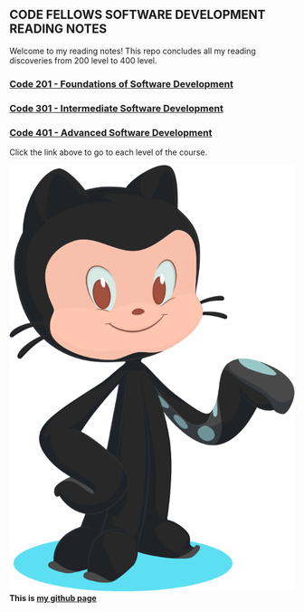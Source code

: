 ## CODE FELLOWS SOFTWARE DEVELOPMENT READING NOTES

Welcome to my reading notes! This repo concludes all my reading discoveries from 200 level to 400 level.

### [Code 201 - Foundations of Software Development](src/../201.md)
### [Code 301 - Intermediate Software Development](src/../301.md)
### [Code 401 - Advanced Software Development](src/../401.md)

Click the link above to go to each level of the course.

![alt text](src/../git.svg)
**This is [my github page](https://github.com/mvrk)**
